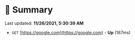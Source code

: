 # 📖 Summary
Last updated: **11/26/2021, 5:30:39 AM**

- `GET` [https://google.com](https://google.com) - **Up** (187ms)
